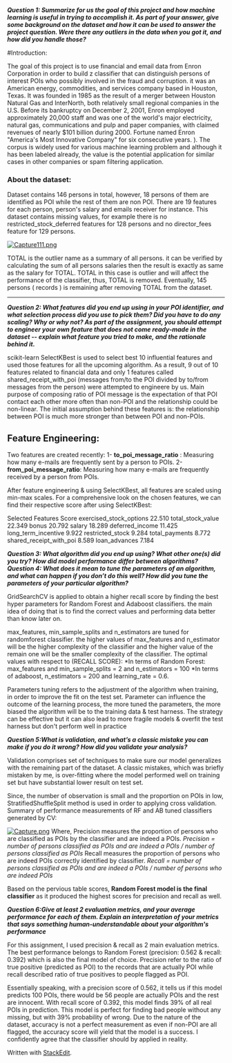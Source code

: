  

***Question 1: Summarize for us the goal of this project and how machine learning is useful in trying to accomplish it. As part of your answer, give some background on the dataset and how it can be used to answer the project question. Were there any outliers in the data when you got it, and how did you handle those?***

#Introduction:

The goal of this project is to use financial and email data from Enron Corporation in order to build z classifier that can distinguish persons of interest POIs who possibly involved in the fraud and corruption. it was an American energy, commodities, and services company based in Houston, Texas. It was founded in 1985 as the result of a merger between Houston Natural Gas and InterNorth, both relatively small regional companies in the U.S. Before its bankruptcy on December 2, 2001, Enron employed approximately 20,000 staff and was one of the world's major electricity, natural gas, communications and pulp and paper companies, with claimed revenues of nearly $101 billion during 2000. Fortune named Enron "America's Most Innovative Company" for six consecutive years. ). The corpus is widely used for various machine learning problem and although it has been labeled already, the value is the potential application for similar cases in other companies or spam filtering application. 

### About the dataset: 
Dataset contains 146 persons in total, however, 18 persons of them are identified as POI while the rest of them are non POI. There are 19 features for each person, person's salary and emails receiver for instance. This dataset contains missing values, for example there is no restricted_stock_deferred features for 128 persons and no director_fees feature for 129 persons.  

[![Capture111.png](https://s9.postimg.org/j5zbnwqb3/Capture111.png)](https://postimg.org/image/ou5mesunf/)

TOTAL is the outlier name as a summary of all persons. it can be verified by calculating the sum of all persons salaries then the result is exactly as same as the salary for TOTAL. TOTAL in this case is outlier and will affect the performance of the classifier, thus, TOTAL is removed. Eventually, 145 persons ( records ) is remaining after removing TOTAL from the dataset.

---
***Question 2: What features did you end up using in your POI identifier, and what selection process did you use to pick them? Did you have to do any scaling? Why or why not? As part of the assignment, you should attempt to engineer your own feature that does not come ready-made in the dataset -- explain what feature you tried to make, and the rationale behind it.***

scikit-learn SelectKBest is used to select best 10 influential features and used those features for all the upcoming algorithm. As a result, 9 out of 10 features related to financial data and only 1 features called shared_receipt_with_poi (messages from/to the POI divided by to/from messages from the person) were attempted to engineere by us. Main purpose of composing ratio of POI message is the expectation of that POI contact each other more often than non-POI and the relationship could be non-linear. The initial assumption behind these features is: the relationship between POI is much more stronger than between POI and non-POIs.


## Feature Engineering:
Two features are created recently:
1- **to_poi_message_ratio** :
Measuring how many e-mails are frequently sent by a person to POIs.
2- **from_poi_message_ratio**:
Measuring how many e-mails are frequently received by a person from POIs.

After feature engineering & using SelectKBest, all features are scaled using min-max scales. For a comprehensive look on the chosen features, we can find their respective score after using SelectKBest:

Selected Features      		 Score
exercised_stock_options 		22.510
total_stock_value			22.349
bonus					20.792
salary					18.289
deferred_income			11.425
long_term_incentive			9.922
restricted_stock			9.284
total_payments			8.772
shared_receipt_with_poi		8.589
loan_advances				7.184


***Question 3: What algorithm did you end up using? What other one(s) did you try? How did model performance differ between algorithms?***
***Question 4: What does it mean to tune the parameters of an algorithm, and what can happen if you don’t do this well? How did you tune the parameters of your particular algorithm?***

GridSearchCV is applied to obtain a higher recall score by finding the best hyper parameters for Random Forest and Adaboost classifiers. the main idea of doing that is to find the correct values and performing data better than know later on. 

max_features, min_sample_splits and n_estimators are tuned for randomforest classifier. the higher values of max_features and n_estimator will be the higher complexity of the classifier and the higher value of the remain one will be the smaller complexity of the classifier.
The optimal values with respect to (RECALL SCORE):
*In terms of Random Forest: max_features and min_sample_splits = 2 and n_estimators = 100
*In terms of adaboost, n_estimators = 200 and learning_rate = 0.6.

Parameters tuning refers to the adjustment of the algorithm when training, in order to improve the fit on the test set. Parameter can influence the outcome of the learning process, the more tuned the parameters, the more biased the algorithm will be to the training data & test harness. The strategy can be effective but it can also lead to more fragile models & overfit the test harness but don't perform well in practice

***Question 5:What is validation, and what’s a classic mistake you can make if you do it wrong? How did you validate your analysis?***

Validation comprises set of techniques to make sure our model generalizes with the remaining part of the dataset. A classic mistakes, which was briefly mistaken by me, is over-fitting where the model performed well on training set but have substantial lower result on test set.

Since, the number of observation is small and the proportion on POIs in low, StratifiedShuffleSplit method is used in order to applying cross validation. Summary of performance measurements of RF and AB tuned classifiers generated by CV:

[![Capture.png](https://s4.postimg.org/5zixhc7vh/Capture.png)](https://postimg.org/image/mnafju2mx/)
Where,
Precision measures the proportion of persons who are classified as POIs by the classifier and are indeed a POIs. *Precision = number of persons classified as POIs and are indeed a POIs / number of persons classified as POIs*
Recall  measures the proportion of persons who are indeed POIs correctly identified by classifier. *Recall = number of persons classified as POIs and are indeed a POIs / number of persons who are indeed POIs*

Based on the pervious table scores, **Random Forest model is the final classifier** as it produced the highest scores for precision and recall as well. 

***Question 6:Give at least 2 evaluation metrics, and your average performance for each of them. Explain an interpretation of your metrics that says something human-understandable about your algorithm's performance***

For this assignment, I used precision & recall as 2 main evaluation metrics. The best performance belongs to Random Forest (precision: 0.562 & recall: 0.392) which is also the final model of choice. Precision refer to the ratio of true positive (predicted as POI) to the records that are actually POI while recall described ratio of true positives to people flagged as POI.

Essentially speaking, with a precision score of 0.562, it tells us if this model predicts 100 POIs, there would be 56 people are actually POIs and the rest are innocent. With recall score of 0.392, this model finds 39% of all real POIs in prediction. This model is perfect for finding bad people without any missing, but with 39% probability of wrong. Due to the nature of the dataset, accuracy is not a perfect measurement as even if non-POI are all flagged, the accuracy score will yield that the model is a success. I confidently agree that the classifier should by applied in reality. 

Written with [StackEdit](https://stackedit.io/).
